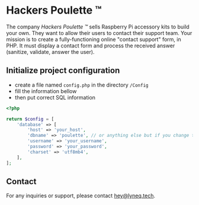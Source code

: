 # Hackers Poulette ™

The company *Hackers Poulette ™* sells Raspberry Pi accessory kits to build your own. They want to allow their users to contact their support team. Your mission is to create a fully-functioning online "contact support" form, in PHP. It must display a contact form and process the received answer (sanitize, validate, answer the user).
## Initialize project configuration

- create a file named `config.php` in the directory `/Config` 
- fill the information bellow
- then put correct SQL information
```PHP
<?php

return $config = [
    'database' => [
        'host' => 'your_host',
        'dbname' => 'poulette', // or anything else but if you change the DB name, change it on the SQL file to !
        'username' => 'your_username',
        'password' => 'your_password',
        'charset' => 'utf8mb4',
    ],
];
```


## Contact

For any inquiries or support, please contact [hey@lyneq.tech](mailto:hey@lyneq.tech).